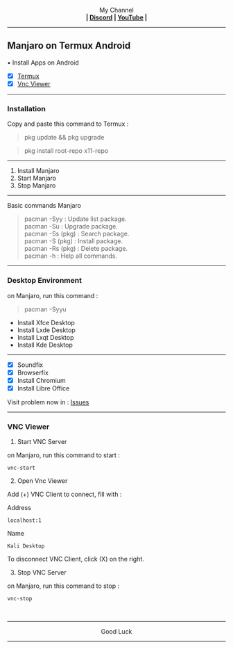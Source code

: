 
<p align="center">My Channel</br><b>
| <a href="https://discord.gg/GCehyym">Discord</a> | <a href="https://youtube.com/channel/UC3sLb7eZCu72iv3G1yUhUHQ">YouTube</a> |</b></p>

---
## Manjaro on Termux Android

• Install Apps on Android
- [x] [Termux](https://github.com/termux/termux-app/releases)
- [x] [Vnc Viewer](https://play.google.com/store/apps/details?id=com.realvnc.viewer.android)

---
### Installation
Copy and paste this command to Termux :

> pkg update && pkg upgrade

> pkg install root-repo x11-repo

---
1. Install Manjaro
2. Start Manjaro
3. Stop Manjaro

---
Basic commands Manjaro
> pacman -Syy : Update list package.</br>
> pacman -Su : Upgrade package.</br>
> pacman -Ss (pkg) : Search package.</br>
> pacman -S (pkg) : Install package.</br>
> pacman -Rs (pkg) : Delete package.</br>
> pacman -h : Help all commands.

---
### Desktop Environment
on Manjaro, run this command :

> pacman -Syyu
* Install Xfce Desktop
* Install Lxde Desktop
* Install Lxqt Desktop
* Install Kde Desktop

---
- [x] Soundfix</br>
- [x] Browserfix</br>
- [x] Install Chromium</br>
- [x] Install Libre Office</br>

Visit problem now in : 
[Issues]()

---
### VNC Viewer

1. Start VNC Server

on Manjaro, run this command to start :

```
vnc-start
```

2. Open Vnc Viewer

Add (+) VNC Client to connect, fill with :

Address
```
localhost:1
```

Name
```
Kali Desktop
```

To disconnect VNC Client, click (X) on the right.

3. Stop VNC Server

on Manjaro, run this command to stop :

```
vnc-stop
```
</br>

---
<p align="center">Good Luck</p>

---

